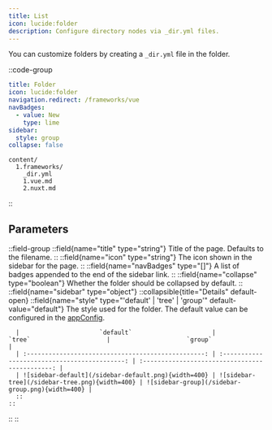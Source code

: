 ```yaml
---
title: List
icon: lucide:folder
description: Configure directory nodes via _dir.yml files.
---
```


You can customize folders by creating a `_dir.yml` file in the folder.

::code-group
```yml [_dir.yml]
title: Folder
icon: lucide:folder
navigation.redirect: /frameworks/vue
navBadges:
  - value: New
    type: lime
sidebar:
  style: group
collapse: false
```
```[Directory structure]
content/
  1.frameworks/
    _dir.yml
    1.vue.md
    2.nuxt.md
```
::

## Parameters

::field-group
  ::field{name="title" type="string"}
  Title of the page. Defaults to the filename.
  ::
  ::field{name="icon" type="string"}
  The icon shown in the sidebar for the page.
  ::
  ::field{name="navBadges" type="[]"}
  A list of badges appended to the end of the sidebar link.
  ::
  ::field{name="collapse" type="boolean"}
  Whether the folder should be collapsed by default.
  ::
  ::field{name="sidebar" type="object"}
    ::collapsible{title="Details" default-open}
      ::field{name="style" type="'default' | 'tree' | 'group'" default-value="default"}
      The style used for the folder. The default value can be configured in the [appConfig](/api/configuration/shadcn-docs#aside).

      |                      `default`                      |                    `tree`                     |                     `group`                     |
      | :-------------------------------------------------: | :-------------------------------------------: | :---------------------------------------------: |
      | ![sidebar-default](/sidebar-default.png){width=400} | ![sidebar-tree](/sidebar-tree.png){width=400} | ![sidebar-group](/sidebar-group.png){width=400} |
      ::
    ::
  ::
::
